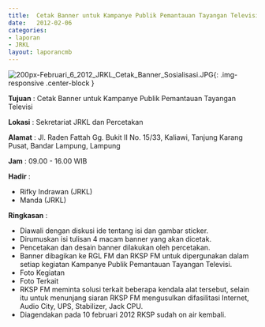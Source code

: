 ```yaml
---	
title: 	Cetak Banner untuk Kampanye Publik Pemantauan Tayangan Televisi
date: 	2012-02-06
categories:	
- laporan	
- JRKL	
layout: laporancmb	
---	
```

	
![200px-Februari_6_2012_JRKL_Cetak_Banner_Sosialisasi.JPG](/uploads/200px-Februari_6_2012_JRKL_Cetak_Banner_Sosialisasi.JPG){: .img-responsive .center-block }	
	
**Tujuan** :	Cetak Banner untuk Kampanye Publik Pemantauan Tayangan Televisi
	
**Lokasi** :	Sekretariat JRKL dan Percetakan
	
**Alamat** : 	Jl. Raden Fattah Gg. Bukit II No. 15/33, Kaliawi, Tanjung Karang Pusat, Bandar Lampung, Lampung
	
**Jam** :	09.00 - 16.00 WIB
	
**Hadir** :	
*	Rifky Indrawan (JRKL)
*	Manda (JRKL)

**Ringkasan** :	
* 	Diawali dengan diskusi ide tentang isi dan gambar sticker.
*	Dirumuskan isi tulisan 4 macam banner yang akan dicetak.
*	Pencetakan dan desain banner dilakukan oleh percetakan.
*	Banner dibagikan ke RGL FM dan RKSP FM untuk dipergunakan dalam setiap kegiatan Kampanye Publik Pemantauan Tayangan Televisi.
*	Foto Kegiatan
*	Foto Terkait
*	RKSP FM meminta solusi terkait beberapa kendala alat tersebut, selain itu untuk menunjang siaran RKSP FM mengusulkan difasilitasi Internet, Audio City, UPS, Stabilizer, Jack CPU.
*	Diagendakan pada 10 februari 2012 RKSP sudah on air kembali.
